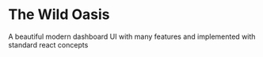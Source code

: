 # The Wild Oasis

A beautiful modern dashboard UI with many features and implemented with standard react concepts
